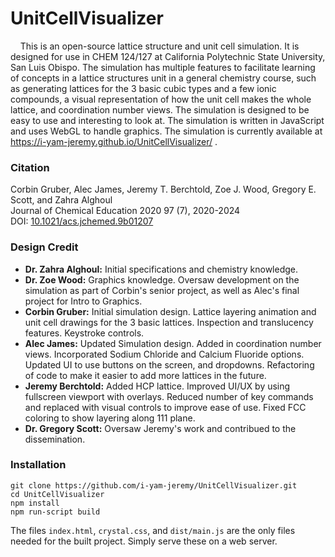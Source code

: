 # UnitCellVisualizer

&nbsp;&nbsp;&nbsp;&nbsp;This is an open-source lattice structure and unit cell simulation. It is designed for use
in CHEM 124/127 at California Polytechnic State University, San Luis Obispo.
The simulation has multiple features to facilitate learning of concepts
in a lattice structures unit in a general chemistry course, such as generating
lattices for the 3 basic cubic types and a few ionic compounds, a visual
representation of how the unit cell makes the whole lattice, and coordination number views.
The simulation is designed to be easy to use and interesting to look at.
The simulation is written in JavaScript and uses WebGL to handle graphics.
The simulation is currently available at https://i-yam-jeremy.github.io/UnitCellVisualizer/ .

### Citation
Corbin Gruber, Alec James, Jeremy T. Berchtold, Zoe J. Wood, Gregory E. Scott, and Zahra Alghoul  
Journal of Chemical Education 2020 97 (7), 2020-2024  
DOI: [10.1021/acs.jchemed.9b01207](https://doi.org/10.1021/acs.jchemed.9b01207)

### Design Credit

- **Dr. Zahra Alghoul:** Initial specifications and chemistry knowledge.
- **Dr. Zoe Wood:** Graphics knowledge. Oversaw development on the simulation as part of
Corbin's senior project, as well as Alec's final project for Intro to Graphics.
- **Corbin Gruber:** Initial simulation design. Lattice layering animation and unit
cell drawings for the 3 basic lattices. Inspection and translucency features.
Keystroke controls.
- **Alec James:** Updated Simulation design. Added in coordination number views.
Incorporated Sodium Chloride and Calcium Fluoride options. Updated UI to use
buttons on the screen, and dropdowns. Refactoring of code to make it easier to
add more lattices in the future.
- **Jeremy Berchtold:** Added HCP lattice. Improved UI/UX by using fullscreen
viewport with overlays. Reduced number of key commands and replaced with visual
controls to improve ease of use. Fixed FCC coloring to show layering along 111
 plane.
- **Dr. Gregory Scott:** Oversaw Jeremy's work and contribued to the dissemination.

### Installation
```
git clone https://github.com/i-yam-jeremy/UnitCellVisualizer.git
cd UnitCellVisualizer
npm install
npm run-script build
```

The files `index.html`, `crystal.css`, and `dist/main.js` are the only files needed for the built project. Simply serve these on a web server.
